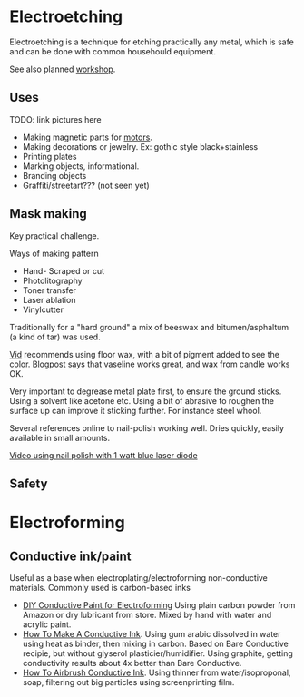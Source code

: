
# Electroetching

Electroetching is a technique for etching practically any metal,
which is safe and can be done with common househould equipment.

See also planned [workshop](./workshop.md).

## Uses

TODO: link pictures here

* Making magnetic parts for [motors](../brushless). 
* Making decorations or jewelry. Ex: gothic style black+stainless
* Printing plates
* Marking objects, informational.
* Branding objects
* Graffiti/streetart??? (not seen yet)

## Mask making

Key practical challenge.

Ways of making pattern

* Hand- Scraped or cut
* Photolitography
* Toner transfer
* Laser ablation
* Vinylcutter

Traditionally for a "hard ground" a mix of beeswax and bitumen/asphaltum (a kind of tar) was used.

[Vid](https://www.youtube.com/watch?v=wRTfDfH6mrs) recommends using floor wax, with a bit of pigment added to see the color.
[Blogpost](http://www.kobakant.at/DIY/?p=2575) says that vaseline works great, and wax from candle works OK.

Very important to degrease metal plate first, to ensure the ground sticks. Using a solvent like acetone etc.
Using a bit of abrasive to roughen the surface up can improve it sticking further. For instance steel whool.

Several references online to nail-polish working well. Dries quickly, easily available in small amounts.

[Video using nail polish with 1 watt blue laser diode](https://www.youtube.com/watch?v=t8zkrFdetjk)

## Safety

# Electroforming

## Conductive ink/paint

Useful as a base when electroplating/electroforming non-conductive materials.
Commonly used is carbon-based inks

* [DIY Conductive Paint for Electroforming](https://www.youtube.com/watch?v=scEipkTWxxs)
Using plain carbon powder from Amazon or dry lubricant from store. Mixed by hand with water and acrylic paint.
* [How To Make A Conductive Ink](https://www.youtube.com/watch?v=WR7SHPGGQ34).
Using gum arabic dissolved in water using heat as binder, then mixing in carbon.
Based on Bare Conductive recipie, but without glyserol plasticier/humidifier.
Using graphite, getting conductivity results about 4x better than Bare Conductive.
* [How To Airbrush Conductive Ink](https://www.youtube.com/watch?v=s5HnXabZqSQ).
Using thinner from water/isoproponal, soap, filtering out big particles using screenprinting film.


